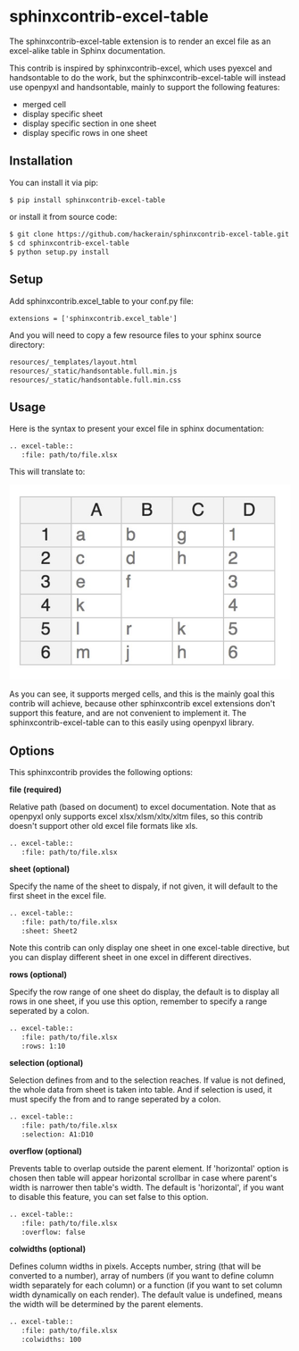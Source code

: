 # sphinxcontrib-excel-table

The sphinxcontrib-excel-table extension is to render an excel file as an excel-alike table in Sphinx documentation.

This contrib is inspired by sphinxcontrib-excel, which uses pyexcel and handsontable to do the
work, but the sphinxcontrib-excel-table will instead use openpyxl and handsontable, mainly to
support the following features:

* merged cell
* display specific sheet
* display specific section in one sheet
* display specific rows in one sheet

## Installation

You can install it via pip:

```
$ pip install sphinxcontrib-excel-table
```

or install it from source code:

```
$ git clone https://github.com/hackerain/sphinxcontrib-excel-table.git
$ cd sphinxcontrib-excel-table
$ python setup.py install
```

## Setup

Add sphinxcontrib.excel_table to your conf.py file:

```
extensions = ['sphinxcontrib.excel_table']
```

And you will need to copy a few resource files to your sphinx source directory:

```
resources/_templates/layout.html
resources/_static/handsontable.full.min.js
resources/_static/handsontable.full.min.css
```

## Usage

Here is the syntax to present your excel file in sphinx documentation:

```
.. excel-table::
   :file: path/to/file.xlsx
```

This will translate to:

![Spninx Excel Table](sphinx_excel_table.png)

As you can see, it supports merged cells, and this is the mainly goal this contrib will achieve, because other sphinxcontrib excel extensions don't support this feature, and are not convenient to implement it. The sphinxcontrib-excel-table can to this easily using openpyxl library.

## Options

This sphinxcontrib provides the following options:

**file (required)**

Relative path (based on document) to excel documentation. Note that as openpyxl only supports excel xlsx/xlsm/xltx/xltm files, so this contrib doesn't support other old excel file formats like xls.

```
.. excel-table::
   :file: path/to/file.xlsx
```

**sheet (optional)**

Specify the name of the sheet to dispaly, if not given, it will default to the first sheet in the excel file.

```
.. excel-table::
   :file: path/to/file.xlsx
   :sheet: Sheet2
```

Note this contrib can only display one sheet in one excel-table directive, but you can display different sheet in one excel in different directives.

**rows (optional)**

Specify the row range of one sheet do display, the default is to display all rows in one sheet, if you use this option, remember to specify a range seperated by a colon.

```
.. excel-table::
   :file: path/to/file.xlsx
   :rows: 1:10
```

**selection (optional)**

Selection defines from and to the selection reaches. If value is not defined, the whole data from sheet is taken into table. And if selection is used, it must specify the from and to range seperated by a colon.

```
.. excel-table::
   :file: path/to/file.xlsx
   :selection: A1:D10
```

**overflow (optional)**

Prevents table to overlap outside the parent element. If 'horizontal' option is chosen then table will appear horizontal
scrollbar in case where parent's width is narrower then table's width. The default is 'horizontal', if you want to disable this feature, you can set false to this option.

```
.. excel-table::
   :file: path/to/file.xlsx
   :overflow: false
```

**colwidths (optional)**

Defines column widths in pixels. Accepts number, string (that will be converted to a number),
array of numbers (if you want to define column width separately for each column) or a
function (if you want to set column width dynamically on each render). The default value is undefined, means the width will be determined by the parent elements.

```
.. excel-table::
   :file: path/to/file.xlsx
   :colwidths: 100
```
